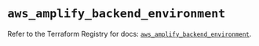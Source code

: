 # `aws_amplify_backend_environment`

Refer to the Terraform Registry for docs: [`aws_amplify_backend_environment`](https://registry.terraform.io/providers/hashicorp/aws/6.19.0/docs/resources/amplify_backend_environment).
